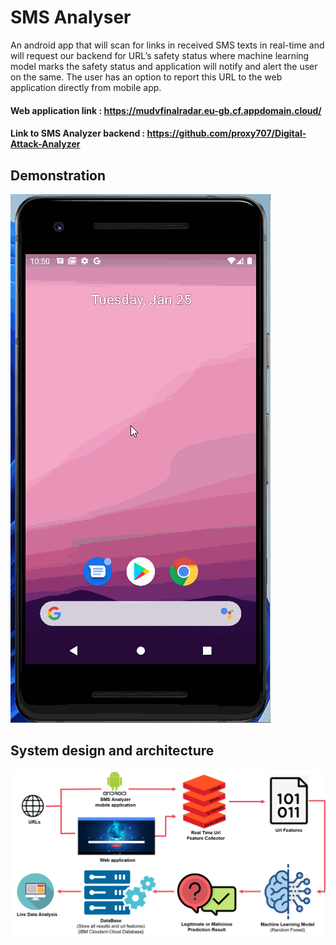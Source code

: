# SMS Analyser

An android app that will scan for links in received SMS texts in real-time and will request our backend for URL’s safety status where machine learning model marks the safety status and application will notify and alert the user on the same. The user has an option to report this URL to the web application directly from mobile app.

#### Web application link : https://mudvfinalradar.eu-gb.cf.appdomain.cloud/

#### Link to SMS Analyzer backend : https://github.com/proxy707/Digital-Attack-Analyzer

## Demonstration

 ![image]( https://github.com/abhisheksaxena1998/SMS-Analyser/blob/ae59c98caef8cd028ccba9fce5755d7a4a21c1bc/assets/demo.gif)
 
## System design and architecture
 
  ![image]( https://github.com/abhisheksaxena1998/SMS-Analyser/blob/6ff6c6c9f1150112ce627683edbb3e5766914d08/assets/design_and_architecture.png)
  
